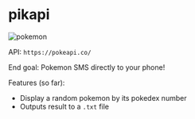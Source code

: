 # pikapi

![pokemon](https://pbs.twimg.com/media/CCg5BAZW4AMgMCe.jpg)

API: ```https://pokeapi.co/```

End goal: Pokemon SMS directly to your phone!

Features (so far):

* Display a random pokemon by its pokedex number
* Outputs result to a ```.txt``` file

